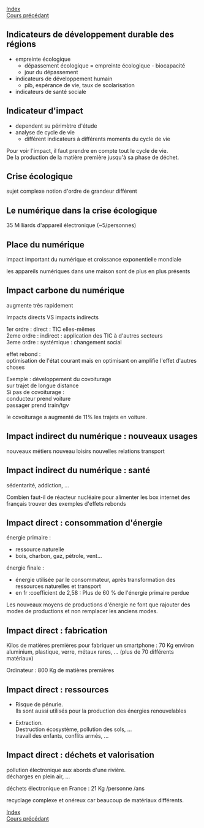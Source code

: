 [Index](./index.md)  
[Cours précédant](./cours_1.md)

## Indicateurs de développement durable des régions
- empreinte écologique
	- dépassement écologique = empreinte écologique - biocapacité
	- jour du dépassement
- indicateurs de développement humain
	- pib, espérance de vie, taux de scolarisation
- indicateurs de santé sociale

## Indicateur d'impact
- dependent su périmètre d'étude
- analyse de cycle de vie
	- différent indicateurs à différents moments du cycle de vie

Pour voir l'impact, il faut prendre en compte tout le cycle de vie.  
De la production de la matière première jusqu'à sa phase de déchet.

## Crise écologique
sujet complexe
notion d'ordre de grandeur différent

## Le numérique dans la crise écologique

35 Milliards d'appareil électronique (~5/personnes)

## Place du numérique
impact important du numérique et croissance exponentielle mondiale

les appareils numériques dans une maison sont de plus en plus présents

## Impact carbone du numérique
augmente très rapidement

Impacts directs VS impacts indirects

1er ordre : direct : TIC elles-mêmes  
2eme ordre : indirect : application des TIC à d'autres secteurs  
3eme ordre : systémique : changement social

effet rebond :  
optimisation de l'état courant mais en optimisant on amplifie l'effet d'autres choses

Exemple : développement du covoiturage  
sur trajet de longue distance  
Si pas de covoiturage :  
conducteur prend voiture  
passager prend train/tgv

le covoiturage a augmenté de 11% les trajets en voiture.

## Impact indirect du numérique : nouveaux usages

nouveaux métiers
nouveau loisirs
nouvelles relations
transport

## Impact indirect du numérique : santé

sédentarité, addiction, ...

Combien faut-il de réacteur nucléaire pour alimenter les box internet des français
trouver des exemples d'effets rebonds

## Impact direct : consommation d'énergie

énergie primaire :
- ressource naturelle
- bois, charbon, gaz, pétrole, vent...

énergie finale :
- énergie utilisée par le consommateur, après transformation des ressources naturelles et transport
- en fr :coefficient de 2,58 : Plus de 60 % de l'énergie primaire perdue

Les nouveaux moyens de productions d'énergie ne font que rajouter des modes de productions et non remplacer les anciens modes.

## Impact direct : fabrication
Kilos de matières premières pour fabriquer un smartphone : 70 Kg environ
aluminium, plastique, verre, métaux rares, ... (plus de 70 différents matériaux)

Ordinateur : 800 Kg de matières premières

## Impact direct : ressources

- Risque de pénurie.  
Ils sont aussi utilisés pour la production des énergies renouvelables

- Extraction.  
Destruction écosystème, pollution des sols, ...  
travail des enfants, conflits armés, ...

## Impact direct : déchets et valorisation

pollution électronique aux abords d'une rivière.  
décharges en plein air, ...

déchets électronique en France : 21 Kg /personne /ans

recyclage complexe et onéreux car beaucoup de matériaux différents.

[Index](./index.md)  
[Cours précédant](./cours_1.md)

